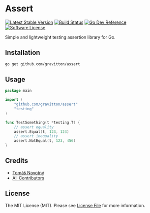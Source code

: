 # Assert

[![Latest Stable Version][ico-release]][link-release]
[![Build Status][ico-workflow]][link-workflow]
[![Go Dev Reference][ico-go-dev-reference]][link-go-dev-reference]
[![Software License][ico-license]][link-licence]

Simple and lightweight testing assertion library for Go.


## Installation

```bash
go get github.com/gravitton/assert
```


## Usage

```go
package main

import (
	"github.com/gravitton/assert"
	"testing"
)

func TestSomething(t *testing.T) {
	// assert equality
	assert.Equal(t, 123, 123)
	// assert inequality
	assert.NotEqual(t, 123, 456)
}
```


## Credits

- [Tomáš Novotný](https://github.com/tomas-novotny)
- [All Contributors][link-contributors]


## License

The MIT License (MIT). Please see [License File][link-licence] for more information.


[ico-license]:              https://img.shields.io/github/license/gravitton/assert.svg?style=flat-square&colorB=blue
[ico-workflow]:             https://img.shields.io/github/actions/workflow/status/gravitton/assert/main.yml?branch=main&style=flat-square
[ico-release]:              https://img.shields.io/github/v/release/gravitton/assert?style=flat-square&colorB=blue
[ico-go-dev-reference]:     https://img.shields.io/badge/go.dev-reference-blue?style=flat-square

[link-author]:              https://github.com/gravitton
[link-release]:             https://github.com/gravitton/assert/releases
[link-contributors]:        https://github.com/gravitton/assert/contributors
[link-licence]:             ./LICENSE.md
[link-changelog]:           ./CHANGELOG.md
[link-workflow]:            https://github.com/gravitton/assert/actions
[link-go-dev-reference]:    https://pkg.go.dev/github.com/gravitton/assert

